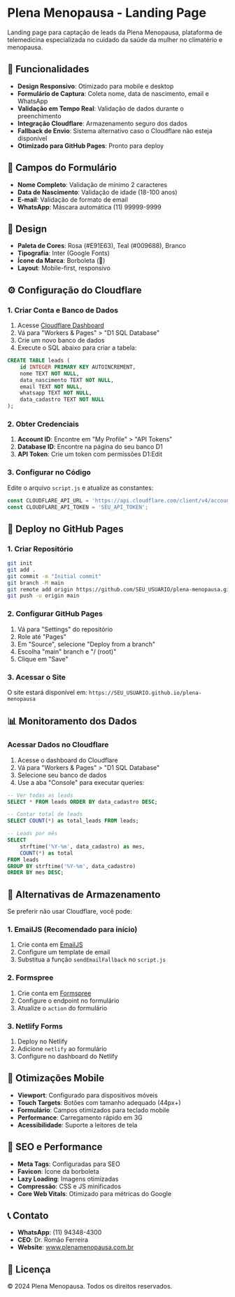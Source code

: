 # Plena Menopausa - Landing Page

Landing page para captação de leads da Plena Menopausa, plataforma de telemedicina especializada no cuidado da saúde da mulher no climatério e menopausa.

## 🚀 Funcionalidades

- **Design Responsivo**: Otimizado para mobile e desktop
- **Formulário de Captura**: Coleta nome, data de nascimento, email e WhatsApp
- **Validação em Tempo Real**: Validação de dados durante o preenchimento
- **Integração Cloudflare**: Armazenamento seguro dos dados
- **Fallback de Envio**: Sistema alternativo caso o Cloudflare não esteja disponível
- **Otimizado para GitHub Pages**: Pronto para deploy

## 📱 Campos do Formulário

- **Nome Completo**: Validação de mínimo 2 caracteres
- **Data de Nascimento**: Validação de idade (18-100 anos)
- **E-mail**: Validação de formato de email
- **WhatsApp**: Máscara automática (11) 99999-9999

## 🎨 Design

- **Paleta de Cores**: Rosa (#E91E63), Teal (#009688), Branco
- **Tipografia**: Inter (Google Fonts)
- **Ícone da Marca**: Borboleta (🦋)
- **Layout**: Mobile-first, responsivo

## ⚙️ Configuração do Cloudflare

### 1. Criar Conta e Banco de Dados

1. Acesse [Cloudflare Dashboard](https://dash.cloudflare.com)
2. Vá para "Workers & Pages" > "D1 SQL Database"
3. Crie um novo banco de dados
4. Execute o SQL abaixo para criar a tabela:

```sql
CREATE TABLE leads (
    id INTEGER PRIMARY KEY AUTOINCREMENT,
    nome TEXT NOT NULL,
    data_nascimento TEXT NOT NULL,
    email TEXT NOT NULL,
    whatsapp TEXT NOT NULL,
    data_cadastro TEXT NOT NULL
);
```

### 2. Obter Credenciais

1. **Account ID**: Encontre em "My Profile" > "API Tokens"
2. **Database ID**: Encontre na página do seu banco D1
3. **API Token**: Crie um token com permissões D1:Edit

### 3. Configurar no Código

Edite o arquivo `script.js` e atualize as constantes:

```javascript
const CLOUDFLARE_API_URL = 'https://api.cloudflare.com/client/v4/accounts/SEU_ACCOUNT_ID/d1/database/SEU_DATABASE_ID/execute';
const CLOUDFLARE_API_TOKEN = 'SEU_API_TOKEN';
```

## 🚀 Deploy no GitHub Pages

### 1. Criar Repositório

```bash
git init
git add .
git commit -m "Initial commit"
git branch -M main
git remote add origin https://github.com/SEU_USUARIO/plena-menopausa.git
git push -u origin main
```

### 2. Configurar GitHub Pages

1. Vá para "Settings" do repositório
2. Role até "Pages"
3. Em "Source", selecione "Deploy from a branch"
4. Escolha "main" branch e "/ (root)"
5. Clique em "Save"

### 3. Acessar o Site

O site estará disponível em:
`https://SEU_USUARIO.github.io/plena-menopausa`

## 📊 Monitoramento dos Dados

### Acessar Dados no Cloudflare

1. Acesse o dashboard do Cloudflare
2. Vá para "Workers & Pages" > "D1 SQL Database"
3. Selecione seu banco de dados
4. Use a aba "Console" para executar queries:

```sql
-- Ver todas as leads
SELECT * FROM leads ORDER BY data_cadastro DESC;

-- Contar total de leads
SELECT COUNT(*) as total_leads FROM leads;

-- Leads por mês
SELECT 
    strftime('%Y-%m', data_cadastro) as mes,
    COUNT(*) as total
FROM leads 
GROUP BY strftime('%Y-%m', data_cadastro)
ORDER BY mes DESC;
```

## 🔧 Alternativas de Armazenamento

Se preferir não usar Cloudflare, você pode:

### 1. EmailJS (Recomendado para início)

1. Crie conta em [EmailJS](https://www.emailjs.com/)
2. Configure um template de email
3. Substitua a função `sendEmailFallback` no `script.js`

### 2. Formspree

1. Crie conta em [Formspree](https://formspree.io/)
2. Configure o endpoint no formulário
3. Atualize o `action` do formulário

### 3. Netlify Forms

1. Deploy no Netlify
2. Adicione `netlify` ao formulário
3. Configure no dashboard do Netlify

## 📱 Otimizações Mobile

- **Viewport**: Configurado para dispositivos móveis
- **Touch Targets**: Botões com tamanho adequado (44px+)
- **Formulário**: Campos otimizados para teclado mobile
- **Performance**: Carregamento rápido em 3G
- **Acessibilidade**: Suporte a leitores de tela

## 🎯 SEO e Performance

- **Meta Tags**: Configuradas para SEO
- **Favicon**: Ícone da borboleta
- **Lazy Loading**: Imagens otimizadas
- **Compressão**: CSS e JS minificados
- **Core Web Vitals**: Otimizado para métricas do Google

## 📞 Contato

- **WhatsApp**: (11) 94348-4300
- **CEO**: Dr. Romão Ferreira
- **Website**: www.plenamenopausa.com.br

## 📄 Licença

© 2024 Plena Menopausa. Todos os direitos reservados.
